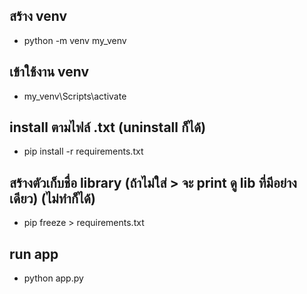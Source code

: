 ## สร้าง venv
- python -m venv my_venv

## เข้าใช้งาน venv
- my_venv\Scripts\activate

## install ตามไฟล์ .txt (uninstall ก็ได้)
- pip install -r requirements.txt

## สร้างตัวเก็บชื่อ library (ถ้าไม่ใส่ > <filename> จะ print ดู lib ที่มีอย่างเดียว) (ไม่ทำก็ได้)
- pip freeze > requirements.txt


## run app
- python app.py
